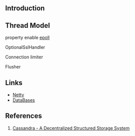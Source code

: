 ## Introduction


## Thread Model


property enable [epoll](/docs/CS/OS/Linux/epoll.md)

OptionalSslHandler


Connection limiter


Flusher


## Links

- [Netty](/docs/CS/Java/Netty/Netty.md)
- [DataBases](/docs/CS/DB/DB.md)

## References

1. [Cassandra - A Decentralized Structured Storage System](https://citeseerx.ist.psu.edu/viewdoc/download?doi=10.1.1.161.6751&rep=rep1&type=pdf)
